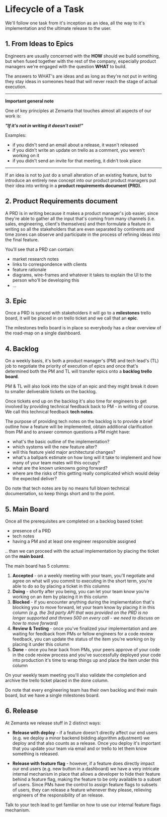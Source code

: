 # Lifecycle of a Task

We'll follow one task from it's inception as an idea, all the way to it's implementation and the ultimate release to the user.

## 1. From Ideas to Epics

Engineers are usually concerned with the **HOW** should we build something, but when fused together with the rest of the company, especially product managers we're engaged with the question **WHAT** to build.

The answers to WHAT's are ideas and as long as they're not put in writing they stay ideas in someones head that will never reach the stage of actual execution.

----

**Important general note**

One of key principles at Zemanta that touches almost all aspects of our work is:

***"If it's not in writing it doesn't exist!"***

Examples:

* if you didn't send an email about a release, it wasn't released
* if you didn't write an update on trello as a comment, you weren't working on it
* if you didn't send an invite for that meeting, it didn't took place

----

If an idea is not to just do a small alteration of an existing feature, but to introduce an entirely new concept into our product product managers put their idea into writing in a **product requirements document (PRD).**

## 2. Product Requirements document

A PRD is in writing because it makes a product manager's job easier, since they're able to gather all the input that's coming from many channels (i.e. sales, engineering, client's themselves) and then formulate a feature in writing so all the stakeholders that are even separated by continents and time zones can observe and participate in the process of refining ideas into the final feature.

You'll see that a PRD can contain:

* market research notes
* links to correspondence with clients
* feature rationale
* diagrams, wire-frames and whatever it takes to explain the UI to the person who'll be developing this
* ...

## 3. Epic

Once a PRD is synced with stakeholders it will go to a **milestones** trello board, it will be placed in on trello ticket and we call that an **epic**.

The milestones trello board is in place so everybody has a clear overview of the road-map on a single dashboard.

## 4. Backlog

On a weekly basis, it's both a product manager's (PM) and tech lead's (TL) job to negotiate the priority of execution of epics and once that's determined both the PM and TL will transfer epics onto a **backlog trello board**.

PM & TL will also look into the size of an epic and they might break it down to smaller deliverable tickets on the backlog.

Once tickets end up on the backlog it's also time for engineers to get involved by providing technical feedback back to PM - in writing of course. We call this technical feedback **tech notes**.

The purpose of providing tech notes on the backlog is to provide a brief outline how a feature will be implemented, obtain additional clarification from PM and to answer common questions a PM might have:

* what's the basic outline of the implementation?
* which systems will the new feature alter?
* will this feature yield major architectural changes?
* what's a ballpark estimate on how long will it take to implement and how many of your team mates will this occupy?
* what are the known unknowns going forward?
* where are the risks of this getting really complicated which would delay the expected deliver?

Do note that tech notes are by no means full blown technical documentation, so keep things short and to the point.

## 5. Main Board

Once all the prerequisites are completed on a backlog based ticket:

* presence of a PRD
* tech notes
* having a PM and at least one engineer responsible assigned

.. than we can proceed with the actual implementation by placing the ticket on the **main board**.

The main board has 5 columns:

1. **Accepted** - on a weekly meeting with your team, you'll negotiate and agree on what will you commit to executing in the short term, you're able to do so by placing a ticket in this columns
2. **Doing** - shortly after you being, you can let your team know you're working on an item by placing it in this column
3. **Blocked** - if you encounter anything during the implementation that's blocking you to move forward, let your team know by placing it in this column *(e.g. the 3rd party API that was provided on the PRD is no longer supported and throws 500 on every call - we need to discuss on how to move forward)*
4. **Review & Testing** - once you've finalized your implementation and are waiting for feedback from PMs or fellow engineers for a code review feedback, you can update the status of the item you're working on by placing it under this column
5. **Done** - once you hear back from PMs, your peers approve of your code in the code review process and you've successfully deployed your code into production it's time to wrap things up and place the item under this column

On your weekly team meeting you'll also validate the completion and archive the trello ticket placed in the done column.

Do note that every engineering team has their own backlog and their main board, but we have a single milestones board.

## 6. Release

At Zemanta we release stuff in 2 distinct ways:

* **Release with deploy** - if a feature doesn't directly affect our end users (e.g. we deploy a minor backend bidding algorithm adjustment) we deploy and that also counts as a release. Once you deploy it's important that you update your team via email and or trello to let them know something is released.

* **Release with feature flag** - however, if a feature does directly impact our end users (e.g. new button in a dashboard) we have a very intricate internal mechanism in place that allows a developer to hide their feature behind a feature flag, making the feature to be only available to a subset of users. Since PMs have the control to assign feature flags to subsets of users, they can release a feature whenever they please, relieving engineers of the responsibility of an release.

Talk to your tech lead to get familiar on how to use our internal feature flags mechanism.
